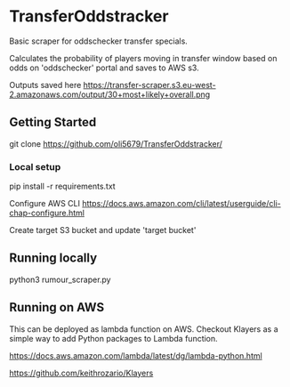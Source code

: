 # TransferOddstracker

Basic scraper for oddschecker transfer specials.

Calculates the probability of players moving in transfer window based on odds on 'oddschecker' portal and saves to AWS s3.

Outputs saved here https://transfer-scraper.s3.eu-west-2.amazonaws.com/output/30+most+likely+overall.png

## Getting Started

git clone https://github.com/oli5679/TransferOddstracker/

### Local setup

pip install -r requirements.txt

Configure AWS CLI https://docs.aws.amazon.com/cli/latest/userguide/cli-chap-configure.html 

Create target S3 bucket and update 'target bucket'

## Running locally

python3 rumour_scraper.py

## Running on AWS

This can be deployed as lambda function on AWS. Checkout Klayers as a simple way to add Python packages to Lambda function.

https://docs.aws.amazon.com/lambda/latest/dg/lambda-python.html

https://github.com/keithrozario/Klayers

